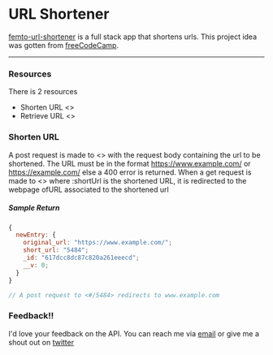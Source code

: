 # URL Shortener

[femto-url-shortener](#) is a full stack app that shortens urls. This project idea was gotten from [freeCodeCamp](#).

---

### Resources

There is 2 resources

- Shorten URL <>
- Retrieve URL <>

### Shorten URL

A post request is made to <> with the request body containing the url to be shortened. The URL must be in the format https://www.example.com/ or https://example.com/ else a 400 error is returned. When a get request is made to <> where :shortUrl is the shortened URL, it is redirected to the webpage ofURL associated to the shortened url

##### Sample Return

```js
{
  newEntry: {
    original_url: "https://www.example.com/";
    short_url: "5484";
    _id: "617dcc8dc87c820a261eeecd";
    __v: 0;
  }
}

// A post request to <#/5484> redirects to www.example.com
```

### Feedback!!

I'd love your feedback on the API. You can reach me via [email](mailto:chinaemerema@gmail.com) or give me a shout out on [twitter](https://twitter.com/femto_ace?t=nk6ylNm1Zp2l0yiJkCKFeA&s=09)
